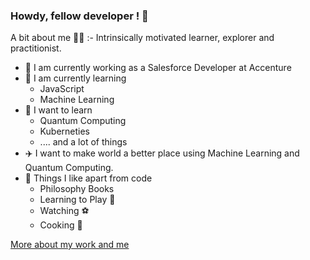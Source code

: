 ### Howdy, fellow developer ! 🤠

A bit about me 🧔🏽 :- Intrinsically motivated learner, explorer and practitionist. 


- 🔭 I am currently working as a Salesforce Developer at Accenture
- 🌱 I am currently learning
    - JavaScript
    - Machine Learning
- 🧠 I want to learn 
    - Quantum Computing
    - Kuberneties 
    - .... and a lot of things
- ✈️ I want to make world a better place using Machine Learning and Quantum Computing.
- 🧩 Things I like apart from code 
    - Philosophy Books
    - Learning to Play 🎸
    - Watching ⚽
    - Cooking 🍕


[More about my work and me](https://yashpatel1998.github.io/)
